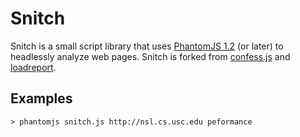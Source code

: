 # Snitch

Snitch is a small script library that uses [PhantomJS 1.2](http://www.phantomjs.org/) (or later) to headlessly analyze web pages. Snitch is forked from [confess.js](https://github.com/jamesgpearce/confess) and [loadreport](https://github.com/wesleyhales/loadreport).



## Examples

    > phantomjs snitch.js http://nsl.cs.usc.edu peformance
